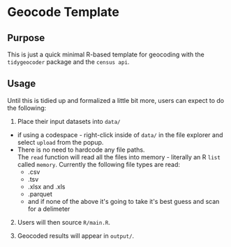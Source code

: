 # Geocode Template

## Purpose

This is just a quick minimal R-based template for geocoding with the
`tidygeocoder` package and the `census api`.

## Usage

Until this is tidied up and formalized a little bit more, users can expect
to do the following:

1. Place their input datasets into `data/`
  - if using a codespace - right-click inside of `data/` in the file explorer and select `upload` from the popup.
  - There is no need to hardcode any file paths.  
  The `read` function will read all the files into memory - literally an R `list` called
  `memory`.  Currently the following file types are read:
    - .csv
    - .tsv
    - .xlsx and .xls
    - .parquet
    - and if none of the above it's going to take it's best
    guess and scan for a delimeter
    
2. Users will then source `R/main.R`.

3. Geocoded results will appear in `output/`.
